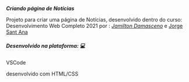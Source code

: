 ***Criando página de Notícias***

Projeto para criar uma página de Notícias, desenvolvido dentro do curso: Desenvolvimento Web Completo 2021 por : _[Jamilton Damasceno](https://www.udemy.com/user/jamiltondamasceno/)_ e [Jorge Sant Ana](https://www.udemy.com/user/jorgetadeusantanasilva/)

##### _Desenvolvido na plataforma: :computer:_

VSCode

desenvolvido com HTML/CSS
